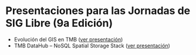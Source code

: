 # Presentaciones para las Jornadas de SIG Libre (9a Edición)

* Evolución del GIS en TMB ([ver presentación](https://vimeo.com/channels/jornadassiglibre/133644121))
* TMB DataHub – NoSQL Spatial Storage Stack ([ver presentación](https://vimeo.com/channels/jornadassiglibre/133633906))
